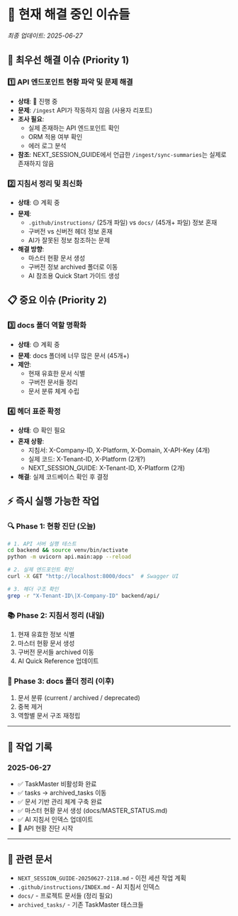 # 🚨 현재 해결 중인 이슈들

_최종 업데이트: 2025-06-27_

## 🎯 **최우선 해결 이슈** (Priority 1)

### 1️⃣ **API 엔드포인트 현황 파악 및 문제 해결**
- **상태**: 🔴 진행 중
- **문제**: `/ingest` API가 작동하지 않음 (사용자 리포트)
- **조사 필요**: 
  - 실제 존재하는 API 엔드포인트 확인
  - ORM 적용 여부 확인
  - 에러 로그 분석
- **참조**: NEXT_SESSION_GUIDE에서 언급한 `/ingest/sync-summaries`는 실제로 존재하지 않음

### 2️⃣ **지침서 정리 및 최신화**
- **상태**: 🟡 계획 중
- **문제**: 
  - `.github/instructions/` (25개 파일) vs `docs/` (45개+ 파일) 정보 혼재
  - 구버전 vs 신버전 헤더 정보 혼재
  - AI가 잘못된 정보 참조하는 문제
- **해결 방향**:
  - 마스터 현황 문서 생성
  - 구버전 정보 archived 폴더로 이동
  - AI 참조용 Quick Start 가이드 생성

## 📋 **중요 이슈** (Priority 2)

### 3️⃣ **docs 폴더 역할 명확화**
- **상태**: 🟡 계획 중  
- **문제**: docs 폴더에 너무 많은 문서 (45개+)
- **제안**:
  - 현재 유효한 문서 식별
  - 구버전 문서들 정리
  - 문서 분류 체계 수립

### 4️⃣ **헤더 표준 확정**
- **상태**: 🟡 확인 필요
- **혼재 상황**:
  - 지침서: X-Company-ID, X-Platform, X-Domain, X-API-Key (4개)
  - 실제 코드: X-Tenant-ID, X-Platform (2개?)
  - NEXT_SESSION_GUIDE: X-Tenant-ID, X-Platform (2개)
- **해결**: 실제 코드베이스 확인 후 결정

## ⚡ **즉시 실행 가능한 작업**

### 🔍 **Phase 1: 현황 진단** (오늘)
```bash
# 1. API 서버 실행 테스트
cd backend && source venv/bin/activate
python -m uvicorn api.main:app --reload

# 2. 실제 엔드포인트 확인
curl -X GET "http://localhost:8000/docs"  # Swagger UI

# 3. 헤더 구조 확인
grep -r "X-Tenant-ID\|X-Company-ID" backend/api/
```

### 📚 **Phase 2: 지침서 정리** (내일)
1. 현재 유효한 정보 식별
2. 마스터 현황 문서 생성  
3. 구버전 문서들 archived 이동
4. AI Quick Reference 업데이트

### 🧹 **Phase 3: docs 폴더 정리** (이후)
1. 문서 분류 (current / archived / deprecated)
2. 중복 제거
3. 역할별 문서 구조 재정립

---

## 📝 **작업 기록**

### 2025-06-27
- ✅ TaskMaster 비활성화 완료
- ✅ tasks → archived_tasks 이동
- ✅ 문서 기반 관리 체계 구축 완료
- ✅ 마스터 현황 문서 생성 (docs/MASTER_STATUS.md)
- ✅ AI 지침서 인덱스 업데이트
- 🔄 API 현황 진단 시작

---

## 🔗 **관련 문서**

- `NEXT_SESSION_GUIDE-20250627-2118.md` - 이전 세션 작업 계획
- `.github/instructions/INDEX.md` - AI 지침서 인덱스
- `docs/` - 프로젝트 문서들 (정리 필요)
- `archived_tasks/` - 기존 TaskMaster 태스크들
